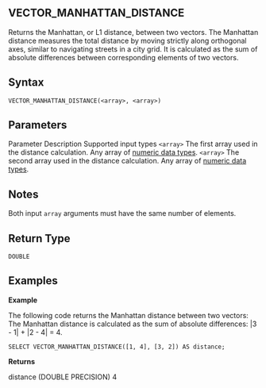 ## [](#vector_manhattan_distance)VECTOR\_MANHATTAN\_DISTANCE

Returns the Manhattan, or L1 distance, between two vectors. The Manhattan distance measures the total distance by moving strictly along orthogonal axes, similar to navigating streets in a city grid. It is calculated as the sum of absolute differences between corresponding elements of two vectors.

## [](#syntax)Syntax

```
VECTOR_MANHATTAN_DISTANCE(<array>, <array>)
```

## [](#parameters)Parameters

Parameter Description Supported input types `<array>` The first array used in the distance calculation. Any array of [numeric data types](/sql_reference/data-types.html#numeric). `<array>` The second array used in the distance calculation. Any array of [numeric data types](/sql_reference/data-types.html#numeric).

## [](#notes)Notes

Both input `array` arguments must have the same number of elements.

## [](#return-type)Return Type

`DOUBLE`

## [](#examples)Examples

**Example**

The following code returns the Manhattan distance between two vectors: The Manhattan distance is calculated as the sum of absolute differences: |3 - 1| + |2 - 4| = 4.

```
SELECT VECTOR_MANHATTAN_DISTANCE([1, 4], [3, 2]) AS distance;
```

**Returns**

distance (DOUBLE PRECISION) 4